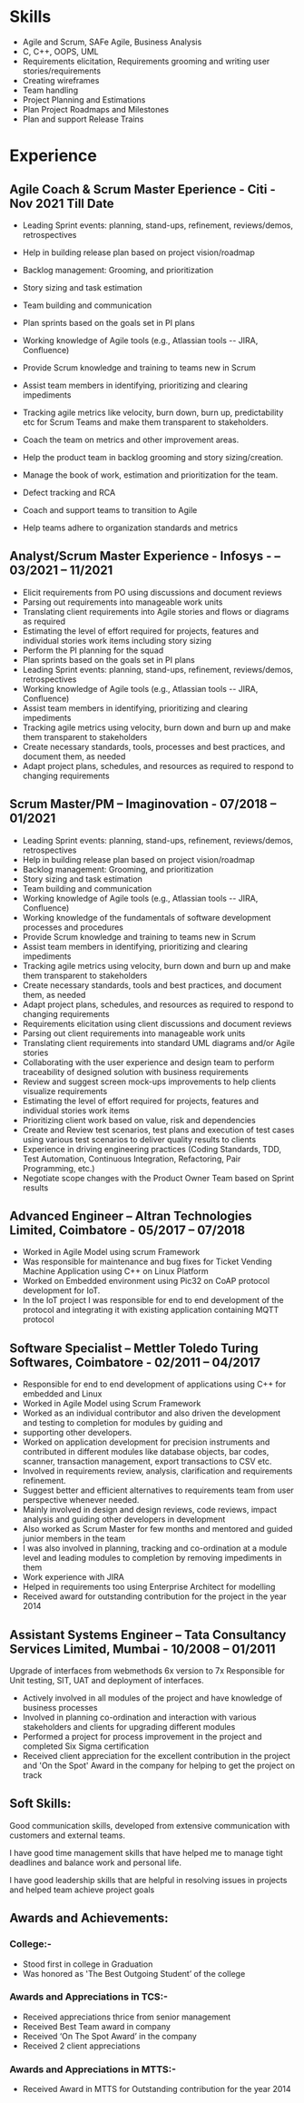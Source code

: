 # Skills
* Agile and Scrum, SAFe Agile, Business Analysis
* C, C++, OOPS, UML
* Requirements elicitation, Requirements grooming and writing user stories/requirements
* Creating wireframes
* Team handling
* Project Planning and Estimations
* Plan Project Roadmaps and Milestones
* Plan and support Release Trains

# Experience

## Agile Coach & Scrum Master Eperience - Citi - Nov 2021 Till Date

*	Leading Sprint events: planning, stand-ups, refinement, reviews/demos, retrospectives
*	Help in building release plan based on project vision/roadmap
*	Backlog management: Grooming, and prioritization
*	Story sizing and task estimation
*	Team building and communication
*	Plan sprints based on the goals set in PI plans
*	Working knowledge of Agile tools (e.g., Atlassian tools -- JIRA, Confluence)
*	Provide Scrum knowledge and training to teams new in Scrum
*	Assist team members in identifying, prioritizing and clearing impediments
*	Tracking agile metrics like velocity, burn down, burn up, predictability etc for Scrum Teams and make them transparent to stakeholders. 
*	Coach the team on metrics and other improvement areas. 
*	Help the product team in backlog grooming and story sizing/creation.
*	Manage the book of work, estimation and prioritization for the team. 
*	Defect tracking and RCA

*	Coach and support teams to transition to Agile
*	Help teams adhere to organization standards and metrics


## Analyst/Scrum Master Experience - Infosys - – 03/2021 – 11/2021

*	Elicit requirements from PO using discussions and document reviews
*	Parsing out requirements into manageable work units
*	Translating client requirements into Agile stories and flows or diagrams as required
*	Estimating the level of effort required for projects, features and individual stories work items including story sizing
*	Perform the PI planning for the squad
*	Plan sprints based on the goals set in PI plans
*	Leading Sprint events: planning, stand-ups, refinement, reviews/demos, retrospectives
*	Working knowledge of Agile tools (e.g., Atlassian tools -- JIRA, Confluence)
*	Assist team members in identifying, prioritizing and clearing impediments
*	Tracking agile metrics using velocity, burn down and burn up and make them transparent to stakeholders
*	Create necessary standards, tools, processes and best practices, and document them, as needed
*	Adapt project plans, schedules, and resources as required to respond to changing requirements


## Scrum Master/PM – Imaginovation - 07/2018 – 01/2021

*	Leading Sprint events: planning, stand-ups, refinement, reviews/demos, retrospectives
*	Help in building release plan based on project vision/roadmap
*	Backlog management: Grooming, and prioritization
*	Story sizing and task estimation
*	Team building and communication
*	Working knowledge of Agile tools (e.g., Atlassian tools -- JIRA, Confluence)
*	Working knowledge of the fundamentals of software development processes and procedures
*	Provide Scrum knowledge and training to teams new in Scrum
*	Assist team members in identifying, prioritizing and clearing impediments
*	Tracking agile metrics using velocity, burn down and burn up and make them transparent to stakeholders
*	Create necessary standards, tools and best practices, and document them, as needed
*	Adapt project plans, schedules, and resources as required to respond to changing requirements
*	Requirements elicitation using client discussions and document reviews
*	Parsing out client requirements into manageable work units
*	Translating client requirements into standard UML diagrams and/or Agile stories
*	Collaborating with the user experience and design team to perform traceability of designed solution with business requirements
*	Review and suggest screen mock-ups improvements to help clients visualize requirements
*	Estimating the level of effort required for projects, features and individual stories work items
*	Prioritizing client work based on value, risk and dependencies
*	Create and Review test scenarios, test plans and execution of test cases using various test scenarios to deliver quality results to clients
*	Experience in driving engineering practices (Coding Standards, TDD, Test Automation, Continuous Integration, Refactoring, Pair Programming, etc.)
*	Negotiate scope changes with the Product Owner Team based on Sprint results


## Advanced Engineer – Altran Technologies Limited, Coimbatore - 05/2017 – 07/2018
*	Worked in Agile Model using scrum Framework
*	Was responsible for maintenance and bug fixes for Ticket Vending Machine Application using C++ on Linux Platform
*	Worked on Embedded environment using Pic32 on CoAP protocol development for IoT.
*	In the IoT project I was responsible for end to end development of the protocol and integrating it with existing application containing MQTT protocol


## Software Specialist – Mettler Toledo Turing Softwares, Coimbatore -  02/2011 – 04/2017

*	Responsible for end to end development of applications using C++ for embedded and Linux
*	Worked in Agile Model using Scrum Framework
*	Worked as an individual contributor and also driven the development and testing to completion for modules by guiding and
*	supporting other developers.
*	Worked on application development for precision instruments and contributed in different modules like database objects, bar codes, scanner, transaction management, export transactions to CSV etc.
*	Involved in requirements review, analysis, clarification and requirements refinement.
*	Suggest better and efficient alternatives to requirements team from user perspective whenever needed. 
*	Mainly involved in design and design reviews, code reviews, impact analysis and guiding other developers in development
*	Also worked as Scrum Master for few months and mentored and guided junior members in the team
*	I was also involved in planning, tracking and co-ordination at a module level and leading modules to completion by removing impediments in them
*	Work experience with JIRA
*	Helped in requirements too using Enterprise Architect for modelling
*	Received award for outstanding contribution for the project in the year 2014

## Assistant Systems Engineer – Tata Consultancy Services Limited, Mumbai - 10/2008 – 01/2011

Upgrade of interfaces from webmethods 6x version to 7x
Responsible for Unit testing, SIT, UAT and deployment of interfaces.
*	Actively involved in all modules of the project and have knowledge of business processes
*	Involved in planning co-ordination and interaction with various stakeholders and clients for upgrading different modules
*	Performed a project for process improvement in the project and completed Six Sigma certification
*	Received client appreciation for the excellent contribution in the project and 'On the Spot' Award in the company for helping to get the project on track


## Soft Skills:

Good communication skills, developed from extensive communication with customers and external teams.

I have good time management skills that have helped me to manage tight deadlines and balance work and personal life.

I have good leadership skills that are helpful in resolving issues in projects and helped team achieve project goals


## Awards and Achievements:  

### College:-
*	 Stood first in college in Graduation
*	Was honored as 'The Best Outgoing Student’ of the college
### Awards and Appreciations in TCS:-
*	Received appreciations thrice from senior management
*	Received Best Team award in company
*	Received ‘On The Spot Award’ in the company
*	Received 2 client appreciations
### Awards and Appreciations in MTTS:-
*	Received Award in MTTS for Outstanding contribution for the year 2014
